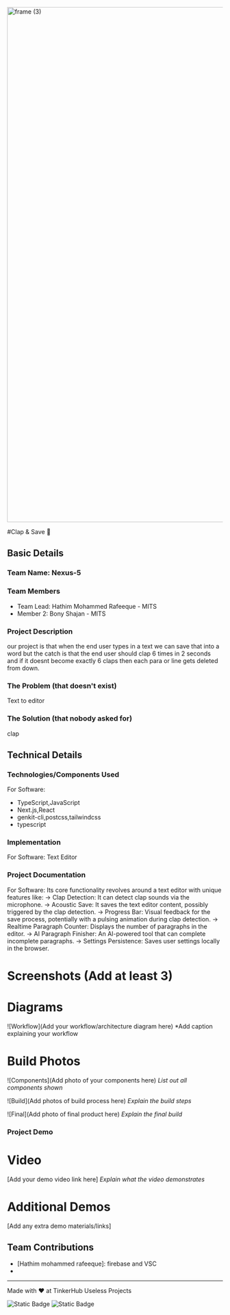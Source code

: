 <img width="3188" height="1202" alt="frame (3)" src="https://github.com/user-attachments/assets/517ad8e9-ad22-457d-9538-a9e62d137cd7" />


#Clap & Save 🎯


## Basic Details
### Team Name: Nexus-5


### Team Members
- Team Lead: Hathim Mohammed Rafeeque - MITS
- Member 2: Bony Shajan - MITS

### Project Description
our project is that when the end user types in a text we can save that into a word but the catch is that the end user should clap 6 times in 2 seconds and if it doesnt become exactly 6 claps then each para or line gets deleted from down.

### The Problem (that doesn't exist)
Text to editor

### The Solution (that nobody asked for)
clap

## Technical Details
### Technologies/Components Used
For Software:
- TypeScript,JavaScript
- Next.js,React
- genkit-cli,postcss,tailwindcss
- typescript

### Implementation
For Software: Text Editor

### Project Documentation
For Software:
 Its core functionality revolves around a text editor with unique features like:
-> Clap Detection: It can detect clap sounds via the microphone.
-> Acoustic Save: It saves the text editor content, possibly triggered by the clap detection.
-> Progress Bar: Visual feedback for the save process, potentially with a pulsing animation during clap detection.
-> Realtime Paragraph Counter: Displays the number of paragraphs in the editor.
-> AI Paragraph Finisher: An AI-powered tool that can complete incomplete paragraphs.
-> Settings Persistence: Saves user settings locally in the browser.

# Screenshots (Add at least 3)


# Diagrams
![Workflow](Add your workflow/architecture diagram here)
*Add caption explaining your workflow

# Build Photos
![Components](Add photo of your components here)
*List out all components shown*

![Build](Add photos of build process here)
*Explain the build steps*

![Final](Add photo of final product here)
*Explain the final build*

### Project Demo
# Video
[Add your demo video link here]
*Explain what the video demonstrates*

# Additional Demos
[Add any extra demo materials/links]

## Team Contributions
- [Hathim mohammed rafeeque]: firebase and VSC
- [Bony Shajan]: HTML,CSS

---
Made with ❤️ at TinkerHub Useless Projects 

![Static Badge](https://img.shields.io/badge/TinkerHub-24?color=%23000000&link=https%3A%2F%2Fwww.tinkerhub.org%2F)
![Static Badge](https://img.shields.io/badge/UselessProjects--25-25?link=https%3A%2F%2Fwww.tinkerhub.org%2Fevents%2FQ2Q1TQKX6Q%2FUseless%2520Projects)



